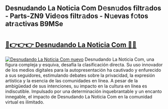 ## Desnudando La Noticia Com D𝚎sn𝚞dos filtr𝚊dos - Parts-ZN9 Vid𝚎os filtr𝚊dos - N𝚞evas f𝚘tos atr𝚊ctivas B9MSe

# <h2><a href="http://mb4wvg.tromn.icu/?c=Desnudando+La+Noticia+Com">🔗👉👉👉 Desnudando La Noticia Com 🔗🔗</a></h2>

[![Desnudando La Noticia Com nuevo](https://i.imgur.com/pEAQMta.gif)](http://mb4wvg.tromn.icu/?c=Desnudando+La+Noticia+Com)
Desnudando La Noticia Com, una figura compleja y esquiva, desafía la clasificación directa. Su uso innovador de los medios digitales para la autopresentación ha cautivado y enfurecido a sus seguidores, estimulando debates sobre la privacidad, la expresión artística y la esencia de las comunidades en línea. A pesar de la ambigüedad de sus intenciones, su impacto en la cultura en línea es indiscutible. Impulsado por una determinación inquebrantable y un encanto innegable, el impacto de Desnudando La Noticia Com en la comunidad virtual es ilimitado.
